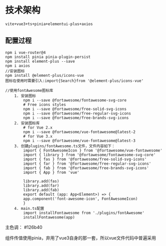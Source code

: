 # 技术架构
    vite+vue3+ts+pinia+elementui-plus+axios

## 配置过程
    npm i vue-router@4
    npm install pinia pinia-plugin-persist
    npm install element-plus --save
    npm i axios
    //安装图标
    npm install @element-plus/icons-vue
    图标在使用时需要引入:import{Search}from '@element-plus/icons-vue'

    //使用fontAwesome图标库
        1. 安装图标
            npm i --save @fortawesome/fontawesome-svg-core
            # Free icons styles
            npm i --save @fortawesome/free-solid-svg-icons
            npm i --save @fortawesome/free-regular-svg-icons
            npm i --save @fortawesome/free-brands-svg-icons
        2. 安装图标库
            # for Vue 2.x
            npm i --save @fortawesome/vue-fontawesome@latest-2
            # for Vue 3.x
            npm i --save @fortawesome/vue-fontawesome@latest-3
        3. 创建plugins/fontAwesome.ts文件，文件内容如下：
            import { FontAwesomeIcon } from '@fortawesome/vue-fontawesome'
            import { library } from '@fortawesome/fontawesome-svg-core'
            import { fas } from '@fortawesome/free-solid-svg-icons'
            import { far } from '@fortawesome/free-regular-svg-icons'
            import { fab } from '@fortawesome/free-brands-svg-icons'
            import { App } from 'vue'

            library.add(fas)
            library.add(far)
            library.add(fab)
            export default (app: App<Element>) => {
            app.component('font-awesome-icon', FontAwesomeIcon)
            }
        4. main.ts配置
            import installFontawesome from './plugins/fontAwesome'
            installFontawesome(app)



主色调：
    #126b40
    

组件传值使用pinia，弃用了vue3自身的那一套，所以vue文件代码中普遍采用<script setup>

系统默认文件的修改都打上了 "gd-change-tag"